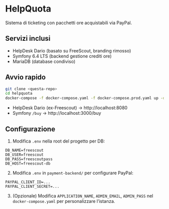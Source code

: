 # HelpQuota

Sistema di ticketing con pacchetti ore acquistabili via PayPal.

## Servizi inclusi

- HelpDesk Dario (basato su FreeScout, branding rimosso)
- Symfony 6.4 LTS (backend gestione crediti ore)
- MariaDB (database condiviso)

## Avvio rapido

```bash
git clone <questa-repo>
cd helpquota
docker-compose -f docker-compose.yaml -f docker-compose.prod.yaml up -d --build
```

- HelpDesk Dario (ex-Freescout) → http://localhost:8080
- Symfony `/buy` → http://localhost:3000/buy

## Configurazione

1. Modifica `.env` nella root del progetto per DB:
```
DB_NAME=freescout
DB_USER=freescout
DB_PASS=freescoutpass
DB_HOST=freescout-db
```

2. Modifica `.env` in `payment-backend/` per configurare PayPal:
```
PAYPAL_CLIENT_ID=...
PAYPAL_CLIENT_SECRET=...
```

3. (Opzionale) Modifica `APPLICATION_NAME`, `ADMIN_EMAIL`, `ADMIN_PASS` nel `docker-compose.yaml` per personalizzare l’istanza.
